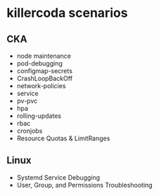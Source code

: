 # killercoda scenarios

## CKA

- node maintenance
- pod-debugging
- configmap-secrets
- CrashLoopBackOff
- network-policies
- service
- pv-pvc
- hpa
- rolling-updates
- rbac
- cronjobs
- Resource Quotas & LimitRanges

## Linux

- Systemd Service Debugging
- User, Group, and Permissions Troubleshooting